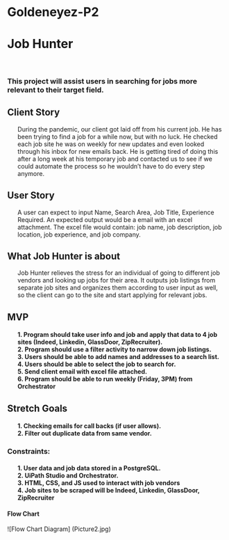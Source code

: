 # Goldeneyez-P2

<h1>Job Hunter</h1>
<br>
<h3>This project will assist users in searching for jobs more relevant to their target field.</h2>

<h2>Client Story</h2>

<ul>
  During the pandemic, our client got laid off from his current job. He has been trying to find a job for a while now, but with no luck. He checked each job site he was on weekly for new updates and even looked through his inbox for new emails back. He is getting tired of doing this after a long week at his temporary job and contacted us to see if we could automate the process so he wouldn’t have to do every step anymore.
</ul>

<h2>User Story</h2>

<ul>
  A user can expect to input Name, Search Area, Job Title, Experience Required. An expected output would be a email with an excel attachment. The excel file would contain: job name, job description, job location, job experience, and job company.
</ul>

<h2>What Job Hunter is about</h2>

<ul>
  Job Hunter relieves the stress for an individual of going to different job vendors and looking up jobs for their area. It outputs job listings from separate job sites and organizes them according to user input as well, so the client can go to the site and start applying for relevant jobs.
</ul>


<h2>MVP</h2>
<h4>
<ul>
  1.	Program should take user info and job and apply that data to 4 job sites (Indeed, Linkedin, GlassDoor, ZipRecruiter).
  <br>
  2.	Program should use a filter activity to narrow down job listings.
  <br>
  3.	Users should be able to add names and addresses to a search list.
  <br>
  4.	Users should be able to select the job to search for.
  <br>
  5.	Send client email with excel file attached.
  <br>
  6.	Program should be able to run weekly (Friday, 3PM) from Orchestrator
  <br>
</ul>
</h4>

<h2>Stretch Goals</h2>
<h4>
<ul>
  1.	Checking emails for call backs (if user allows).
  <br>
  2.	Filter out duplicate data from same vendor.
  <br>
</ul>
</h4>

<h3>Constraints:</h3>
<ul>
<h4>
1.	User data and job data stored in a PostgreSQL.
<br>
2.	UiPath Studio and Orchestrator. 
<br>
3.	HTML, CSS, and JS used to interact with job vendors
<br>
4.	Job sites to be scraped will be Indeed, Linkedin, GlassDoor, ZipRecruiter
  </ul>  
</h4>
<h4>Flow Chart </h4>  
![Flow Chart Diagram] (Picture2.jpg)
